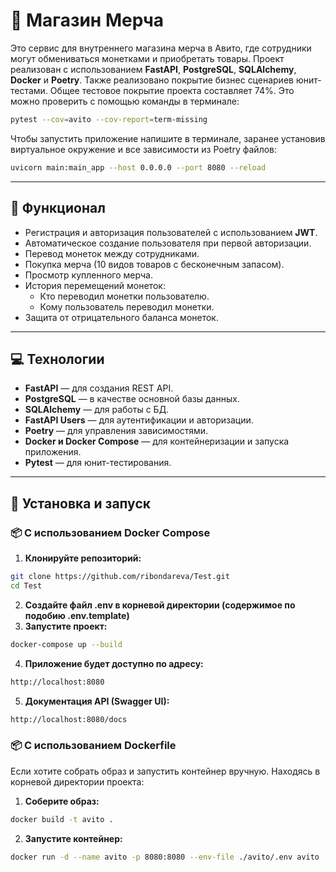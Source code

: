 # 🚀 Магазин Мерча 

Это сервис для внутреннего магазина мерча в Авито, где сотрудники могут обмениваться монетками и приобретать товары. Проект реализован с использованием **FastAPI**, **PostgreSQL**, **SQLAlchemy**, **Docker** и **Poetry**.
Также реализовано покрытие бизнес сценариев юнит-тестами.  Общее тестовое покрытие проекта составляет 74%. Это можно проверить с помощью команды в терминале:
```bash
pytest --cov=avito --cov-report=term-missing
```
Чтобы запустить приложение напишите в терминале, заранее установив виртуальное окружение и все зависимости из Poetry файлов:
```bash
uvicorn main:main_app --host 0.0.0.0 --port 8080 --reload
```

---

## 🎨 Функционал
- Регистрация и авторизация пользователей с использованием **JWT**.
- Автоматическое создание пользователя при первой авторизации.
- Перевод монеток между сотрудниками.
- Покупка мерча (10 видов товаров с бесконечным запасом).
- Просмотр купленного мерча.
- История перемещений монеток:
  - Кто переводил монетки пользователю.
  - Кому пользователь переводил монетки.
- Защита от отрицательного баланса монеток.

---

## 💻 Технологии
- **FastAPI** — для создания REST API.
- **PostgreSQL** — в качестве основной базы данных.
- **SQLAlchemy** — для работы с БД.
- **FastAPI Users** — для аутентификации и авторизации.
- **Poetry** — для управления зависимостями.
- **Docker и Docker Compose** — для контейнеризации и запуска приложения.
- **Pytest** — для юнит-тестирования.

---

## 🚀 Установка и запуск

### 📦 С использованием Docker Compose

1. **Клонируйте репозиторий:**
```bash
git clone https://github.com/ribondareva/Test.git
cd Test
```
2. **Создайте файл .env в корневой директории (содержимое по подобию .env.template)**
3. **Запустите проект:**
```bash
docker-compose up --build
```
4. **Приложение будет доступно по адресу:**
```bash
http://localhost:8080
```
5. **Документация API (Swagger UI):**
```bash
http://localhost:8080/docs
```
### 📦 С использованием Dockerfile
Если хотите собрать образ и запустить контейнер вручную.
Находясь в корневой директории проекта:
1. **Соберите образ:**
```bash
docker build -t avito .
```
2. **Запустите контейнер:**
```bash
docker run -d --name avito -p 8080:8080 --env-file ./avito/.env avito
```
